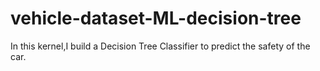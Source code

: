 # vehicle-dataset-ML-decision-tree
In this kernel,I build a Decision Tree Classifier to predict the safety of the car.
